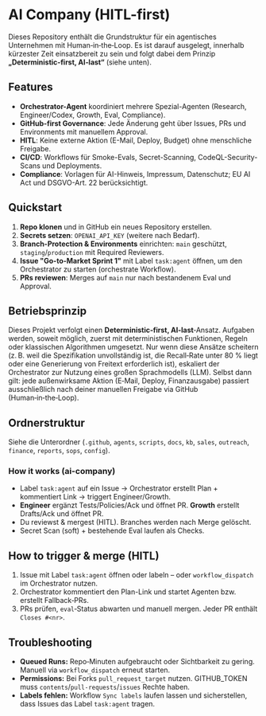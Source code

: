 # AI Company (HITL-first)

Dieses Repository enthält die Grundstruktur für ein agentisches Unternehmen mit Human‑in‑the‑Loop. Es ist darauf ausgelegt, innerhalb kürzester Zeit einsatzbereit zu sein und folgt dabei dem Prinzip **„Deterministic‑first, AI‑last“** (siehe unten).

## Features
- **Orchestrator-Agent** koordiniert mehrere Spezial-Agenten (Research, Engineer/Codex, Growth, Eval, Compliance).
- **GitHub-first Governance**: Jede Änderung geht über Issues, PRs und Environments mit manuellem Approval.
- **HITL**: Keine externe Aktion (E-Mail, Deploy, Budget) ohne menschliche Freigabe.
- **CI/CD**: Workflows für Smoke-Evals, Secret-Scanning, CodeQL-Security-Scans und Deployments.
- **Compliance**: Vorlagen für AI-Hinweis, Impressum, Datenschutz; EU AI Act und DSGVO-Art. 22 berücksichtigt.

## Quickstart
1. **Repo klonen** und in GitHub ein neues Repository erstellen.
2. **Secrets setzen**: `OPENAI_API_KEY` (weitere nach Bedarf).
3. **Branch-Protection & Environments** einrichten: `main` geschützt, `staging`/`production` mit Required Reviewers.
4. **Issue "Go-to-Market Sprint 1"** mit Label `task:agent` öffnen, um den Orchestrator zu starten (orchestrate Workflow).
5. **PRs reviewen**: Merges auf `main` nur nach bestandenem Eval und Approval.

## Betriebsprinzip
Dieses Projekt verfolgt einen **Deterministic‑first, AI‑last**‑Ansatz. Aufgaben werden, soweit möglich, zuerst mit deterministischen Funktionen, Regeln oder klassischen Algorithmen umgesetzt. Nur wenn diese Ansätze scheitern (z. B. weil die Spezifikation unvollständig ist, die Recall‑Rate unter 80 % liegt oder eine Generierung von Freitext erforderlich ist), eskaliert der Orchestrator zur Nutzung eines großen Sprachmodells (LLM). Selbst dann gilt: jede außenwirksame Aktion (E‑Mail, Deploy, Finanzausgabe) passiert ausschließlich nach deiner manuellen Freigabe via GitHub (Human‑in‑the‑Loop).

## Ordnerstruktur
Siehe die Unterordner (`.github`, `agents`, `scripts`, `docs`, `kb`, `sales`, `outreach`, `finance`, `reports`, `sops`, `config`).

### How it works (ai-company)
- Label `task:agent` auf ein Issue → Orchestrator erstellt Plan + kommentiert Link → triggert Engineer/Growth.
- **Engineer** ergänzt Tests/Policies/Ack und öffnet PR. **Growth** erstellt Drafts/Ack und öffnet PR.
- Du reviewst & mergest (HITL). Branches werden nach Merge gelöscht.
- Secret Scan (soft) + bestehende Eval laufen als Checks.

## How to trigger & merge (HITL)
1. Issue mit Label `task:agent` öffnen oder labeln – oder `workflow_dispatch` im Orchestrator nutzen.
2. Orchestrator kommentiert den Plan-Link und startet Agenten bzw. erstellt Fallback‑PRs.
3. PRs prüfen, `eval`‑Status abwarten und manuell mergen. Jeder PR enthält `Closes #<nr>`.

## Troubleshooting
- **Queued Runs:** Repo‑Minuten aufgebraucht oder Sichtbarkeit zu gering. Manuell via `workflow_dispatch` erneut starten.
- **Permissions:** Bei Forks `pull_request_target` nutzen. GITHUB_TOKEN muss `contents`/`pull-requests`/`issues` Rechte haben.
- **Labels fehlen:** Workflow `Sync labels` laufen lassen und sicherstellen, dass Issues das Label `task:agent` tragen.

